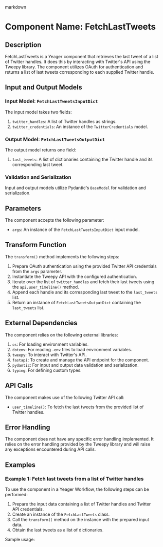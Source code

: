 markdown
# Component Name: FetchLastTweets

## Description

FetchLastTweets is a Yeager component that retrieves the last tweet of a list of Twitter handles. It does this by interacting with Twitter's API using the Tweepy library. The component utilizes OAuth for authentication and returns a list of last tweets corresponding to each supplied Twitter handle.

## Input and Output Models

### Input Model: `FetchLastTweetsInputDict`

The input model takes two fields:

1. `twitter_handles`: A list of Twitter handles as strings.
2. `twitter_credentials`: An instance of the `TwitterCredentials` model.

### Output Model: `FetchLastTweetsOutputDict`

The output model returns one field:

1. `last_tweets`: A list of dictionaries containing the Twitter handle and its corresponding last tweet.

### Validation and Serialization

Input and output models utilize Pydantic's `BaseModel` for validation and serialization.

## Parameters

The component accepts the following parameter:

- `args`: An instance of the `FetchLastTweetsInputDict` input model.

## Transform Function

The `transform()` method implements the following steps:

1. Prepare OAuth authentication using the provided Twitter API credentials from the `args` parameter.
2. Instantiate the Tweepy API with the configured authentication.
3. Iterate over the list of `twitter_handles` and fetch their last tweets using the `api.user_timeline()` method.
4. Append each handle and its corresponding last tweet to the `last_tweets` list.
5. Return an instance of `FetchLastTweetsOutputDict` containing the `last_tweets` list.

## External Dependencies

The component relies on the following external libraries:

1. `os`: For loading environment variables.
2. `dotenv`: For reading `.env` files to load environment variables.
3. `tweepy`: To interact with Twitter's API.
4. `fastapi`: To create and manage the API endpoint for the component.
5. `pydantic`: For input and output data validation and serialization.
6. `typing`: For defining custom types.

## API Calls

The component makes use of the following Twitter API call:

- `user_timeline()`: To fetch the last tweets from the provided list of Twitter handles.

## Error Handling

The component does not have any specific error handling implemented. It relies on the error handling provided by the Tweepy library and will raise any exceptions encountered during API calls.

## Examples

### Example 1: Fetch last tweets from a list of Twitter handles

To use the component in a Yeager Workflow, the following steps can be performed:

1. Prepare the input data containing a list of Twitter handles and Twitter API credentials.
2. Create an instance of the `FetchLastTweets` class.
3. Call the `transform()` method on the instance with the prepared input data.
4. Obtain the last tweets as a list of dictionaries.

Sample usage:

